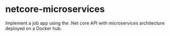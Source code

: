 # netcore-microservices
Implement a job app using the .Net core API with microservices architecture deployed on a Docker hub.
